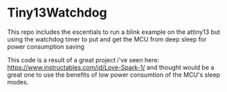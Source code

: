 # Tiny13Watchdog
This repo includes the escentials to run a blink example on the attiny13 but using the watchdog timer to put and get the MCU from deep sleep for power consumption saving

This code is a result of a great project i've seen here: https://www.instructables.com/id/Love-Spark-1/ and thought would be a great one to use the benefits of low power consumtion of the MCU's sleep modes.
